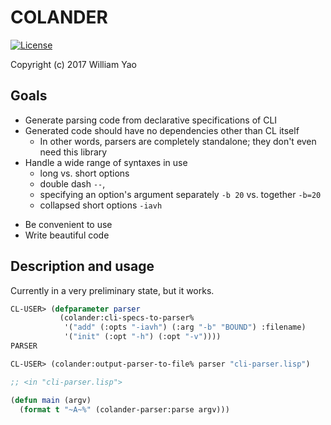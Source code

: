 # COLANDER

[![License](https://img.shields.io/badge/License-BSD%203--Clause-blue.svg)](https://opensource.org/licenses/BSD-3-Clause)

Copyright (c) 2017 William Yao

## Goals

+ Generate parsing code from declarative specifications of CLI
+ Generated code should have no dependencies other than CL itself
  * In other words, parsers are completely standalone; they don't even need this library
+ Handle a wide range of syntaxes in use
  * long vs. short options
  * double dash `--`,
  * specifying an option's argument separately `-b 20` vs. together `-b=20`
  * collapsed short options `-iavh`
* Be convenient to use
* Write beautiful code

## Description and usage

Currently in a very preliminary state, but it works.

```lisp
CL-USER> (defparameter parser
           (colander:cli-specs-to-parser%
            '("add" (:opts "-iavh") (:arg "-b" "BOUND") :filename)
            '("init" (:opt "-h") (:opt "-v"))))
PARSER

CL-USER> (colander:output-parser-to-file% parser "cli-parser.lisp")
```

```lisp
;; <in "cli-parser.lisp">

(defun main (argv)
  (format t "~A~%" (colander-parser:parse argv)))
```
